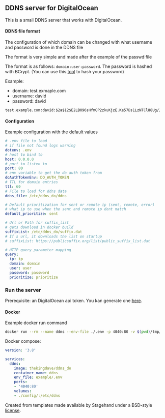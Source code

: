 ## DDNS server for DigitalOcean

This is a small DDNS server that works with DigitalOcean.


#### DDNS file format
The configuration of which domain can be changed with what username and password is done in the DDNS file

The format is very simple and made after the example of the passwd file

The format is as follows: `domain:user:password`.
The password is hashed with BCrypt. (You can use this 
[tool](https://www.browserling.com/tools/bcrypt) to hash your password)

Example:
* domain: test.exmaple.com
* username: david
* password: david
```text
test.example.com:david:$2a$12$E2LB096sHfmOP2zkuKjzE.Ke57Ds1LzNTCl88Ug/JCrdV5lcGw6TS
```

#### Configuration
Example configuration with the default values
```yaml
# .env file to load
# if file not found logs warning
dotenv: .env
# host to bind to
host: 0.0.0.0
# port to listen to
port: 80
# env variable to get the do auth token from
doAuthTokenEnv: DO_AUTH_TOKEN
# TTL for domain entries
ttl: 60
# File to load for ddns data
ddns_file: /etc/ddns_do/ddns

# Default prioritization for sent or remote ip (sent, remote, error)
# what ip to use when the sent and remote ip dont match
default_prioritize: sent

# Url or Path for suffix_list
# gets download in docker build
suffixList: /etc/ddns_do/suffix.dat
# If a url, it downloads the list on startup
# suffixList: https://publicsuffix.org/list/public_suffix_list.dat

# HTTP query parameter mapping
query:
  ip: ip
  domain: domain
  user: user
  password: password 
  prioritize: prioritize
```

### Run the server
Prerequisite: an DigitalOcean api token. You kan generate one [here](https://cloud.digitalocean.com/account/api/tokens).


#### Docker
Example docker run command
```sh
docker run --rm --name ddns --env-file ./.env -p 4040:80 -v $(pwd)/tmp/:/etc/ddns thekingdave/ddns_do
```
Docker compose:
```yaml
version: '3.8'

services:
  ddns:
    image: thekingdave/ddns_do
    container_name: ddns
    env_file: example/.env
    ports:
    - '4040:80'
    volumes:
    - ./config/:/etc/ddns
```

Created from templates made available by Stagehand under a BSD-style
[license](https://github.com/dart-lang/stagehand/blob/master/LICENSE).
